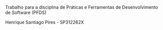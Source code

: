 Trabalho para a disciplina de Práticas e Ferramentas de Desenvolvimento de Software (PFDS)

Henrique Santiago Pires - SP312262X